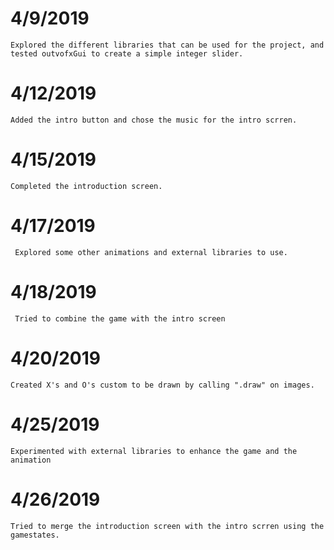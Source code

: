# 4/9/2019
    Explored the different libraries that can be used for the project, and tested outvofxGui to create a simple integer slider. 
   
# 4/12/2019
    Added the intro button and chose the music for the intro scrren.
   
# 4/15/2019
    Completed the introduction screen.
   
# 4/17/2019
     Explored some other animations and external libraries to use.
   
# 4/18/2019
     Tried to combine the game with the intro screen
   
# 4/20/2019
    Created X's and O's custom to be drawn by calling ".draw" on images.
   
# 4/25/2019
    Experimented with external libraries to enhance the game and the animation
   
# 4/26/2019
    Tried to merge the introduction screen with the intro scrren using the gamestates.
